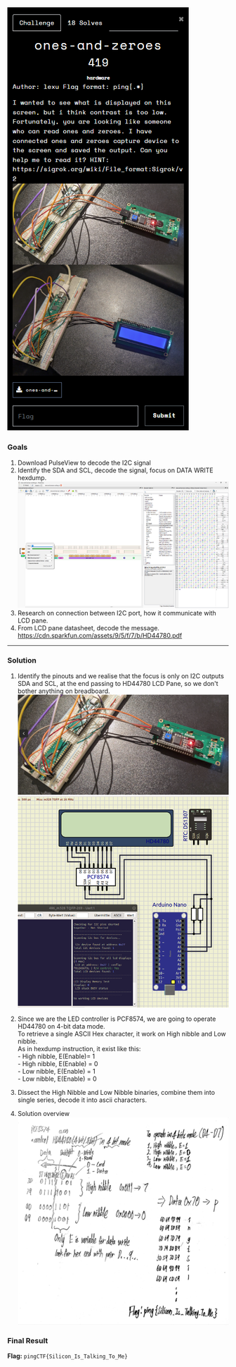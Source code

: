 ![Question](./assets/question.png)
---
### Goals
1. Download PulseView to decode the I2C signal
2. Identify the SDA and SCL, decode the signal, focus on DATA WRITE hexdump.  
![hexdump](./assets/hexdump.png)
3. Research on connection between I2C port, how it communicate with LCD pane.
4. From LCD pane datasheet, decode the message.
https://cdn.sparkfun.com/assets/9/5/f/7/b/HD44780.pdf
---

### Solution
1. Identify the pinouts and we realise that the focus is only on I2C outputs SDA and SCL, at the end passing to HD44780 LCD Pane, so we don't bother anything on breadboard.
![](./assets/setup1.png)   
![](./assets/ref.webp)  

2. Since we are the LED controller is PCF8574, we are going to operate HD44780 on 4-bit data mode.  
To retrieve a single ASCII Hex character, it work on High nibble and Low nibble.  
As in hexdump instruction, it exist like this:  
         - High nibble, E(Enable)= 1  
         - High nibble, E(Enable) = 0  
         - Low nibble, E(Enable) = 1   
         - Low nibble, E(Enable) = 0  

3. Dissect the High Nibble and Low Nibble binaries, combine them into single series, decode it into ascii characters.  

4. Solution overview  
![Overview](./assets/overview.jpg)  


### Final Result
**Flag:** `pingCTF{Silicon_Is_Talking_To_Me}`